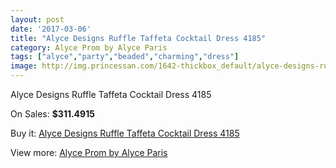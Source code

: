 ```yaml
---
layout: post
date: '2017-03-06'
title: "Alyce Designs Ruffle Taffeta Cocktail Dress 4185"
category: Alyce Prom by Alyce Paris
tags: ["alyce","party","beaded","charming","dress"]
image: http://img.princessan.com/1642-thickbox_default/alyce-designs-ruffle-taffeta-cocktail-dress-4185.jpg
---
```

Alyce Designs Ruffle Taffeta Cocktail Dress 4185

On Sales: **$311.4915**
<a href="https://www.princessan.com/en/alyce-prom-by-alyce-paris/758-alyce-designs-ruffle-taffeta-cocktail-dress-4185.html"><amp-img layout="responsive" width="600" height="600" src="//img.princessan.com/1642-thickbox_default/alyce-designs-ruffle-taffeta-cocktail-dress-4185.jpg" alt="Alyce Designs Ruffle Taffeta Cocktail Dress 4185 0" /></a>
<a href="https://www.princessan.com/en/alyce-prom-by-alyce-paris/758-alyce-designs-ruffle-taffeta-cocktail-dress-4185.html"><amp-img layout="responsive" width="600" height="600" src="//img.princessan.com/1644-thickbox_default/alyce-designs-ruffle-taffeta-cocktail-dress-4185.jpg" alt="Alyce Designs Ruffle Taffeta Cocktail Dress 4185 1" /></a>
<a href="https://www.princessan.com/en/alyce-prom-by-alyce-paris/758-alyce-designs-ruffle-taffeta-cocktail-dress-4185.html"><amp-img layout="responsive" width="600" height="600" src="//img.princessan.com/1643-thickbox_default/alyce-designs-ruffle-taffeta-cocktail-dress-4185.jpg" alt="Alyce Designs Ruffle Taffeta Cocktail Dress 4185 2" /></a>

Buy it: [Alyce Designs Ruffle Taffeta Cocktail Dress 4185](https://www.princessan.com/en/alyce-prom-by-alyce-paris/758-alyce-designs-ruffle-taffeta-cocktail-dress-4185.html "Alyce Designs Ruffle Taffeta Cocktail Dress 4185")

View more: [Alyce Prom by Alyce Paris](https://www.princessan.com/en/8-alyce-prom-by-alyce-paris "Alyce Prom by Alyce Paris")